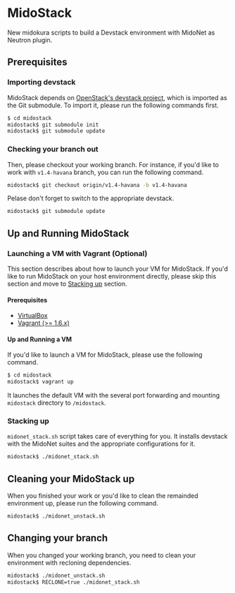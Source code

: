 MidoStack
=========

New midokura scripts to build a Devstack environment with MidoNet as Neutron plugin.

Prerequisites
-------------

### Importing devstack

MidoStack depends on [OpenStack's devstack project][devstack], which is imported
as the Git submodule. To import it, please run the following commands first.

```bash
$ cd midostack
midostack$ git submodule init
midostack$ git submodule update
```

[devstack]: https://github.com/openstack-dev/devstack

### Checking your branch out

Then, please checkout your working branch. For instance, if you'd like to work
with `v1.4-havana` branch, you can run the following command.

```bash
midostack$ git checkout origin/v1.4-havana -b v1.4-havana
```

Pelase don't forget to switch to the appropriate devstack.

```bash
midostack$ git submodule update
```

Up and Running MidoStack
------------------------

### Launching a VM with Vagrant (Optional)

This section describes about how to launch your VM for MidoStack. If you'd like
to run MidoStack on your host environment directly, please skip this section and
move to [Stacking up](#stacking-up) section.

#### Prerequisites

* [VirtualBox](https://www.virtualbox.org/wiki/Downloads)
* [Vagrant (>= 1.6.x)](http://www.vagrantup.com/downloads.html)

#### Up and Running a VM

If you'd like to launch a VM for MidoStack, please use the following command.

```bash
$ cd midostack
midostack$ vagrant up
```

It launches the default VM with the several port forwarding and mounting
`midostack` directory to `/midostack`.

### Stacking up

`midonet_stack.sh` script takes care of everything for you. It installs devstack
with the MidoNet suites and the appropriate configurations for it.

```bash
midostack$ ./midonet_stack.sh
```

Cleaning your MidoStack up
---------------------------

When you finished your work or you'd like to clean the remainded environment up,
please run the following command.

```bash
midostack$ ./midonet_unstack.sh
```

Changing your branch
--------------------

When you changed your working branch, you need to clean your environment with
recloning dependencies.

```bash
midostack$ ./midonet_unstack.sh
midostack$ RECLONE=true ./midonet_stack.sh
```
